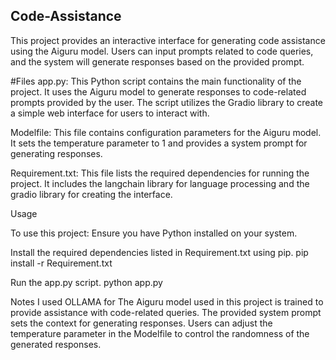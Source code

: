 ## Code-Assistance
This project provides an interactive interface for generating code assistance using the Aiguru model. Users can input prompts related to code queries, and the system will generate responses based on the provided prompt.

#Files
app.py: This Python script contains the main functionality of the project. It uses the Aiguru model to generate responses to code-related prompts provided by the user. The script utilizes the Gradio library to create a simple web interface for users to interact with.

Modelfile: This file contains configuration parameters for the Aiguru model. It sets the temperature parameter to 1 and provides a system prompt for generating responses.

Requirement.txt: This file lists the required dependencies for running the project. It includes the langchain library for language processing and the gradio library for creating the interface.

Usage

To use this project:
Ensure you have Python installed on your system.

Install the required dependencies listed in Requirement.txt using pip.
pip install -r Requirement.txt

Run the app.py script.
python app.py

Notes
I used OLLAMA for The Aiguru model used in this project is trained to provide assistance with code-related queries.
The provided system prompt sets the context for generating responses.
Users can adjust the temperature parameter in the Modelfile to control the randomness of the generated responses.

